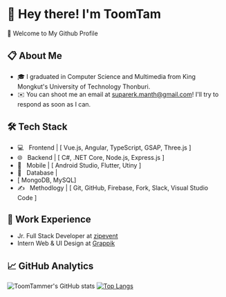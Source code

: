 # :wave: Hey there! I'm ToomTam
:sunflower: Welcome to My Github Profile
## :clipboard:  About Me
- :mortar_board: I graduated in Computer Science and Multimedia from King Mongkut's University of Technology Thonburi.
- :envelope: You can shoot me an email at suparerk.manth@gmail.com! I'll try to respond as soon as I can.
## 🛠  Tech Stack
- 💻 &nbsp; Frontend |
[ Vue.js, Angular, TypeScript, GSAP, Three.js ]
- 🌐 &nbsp; Backend |
[ C#, .NET Core, Node.js, Express.js ]
- 🔭 &nbsp; Mobile |
[ Android Studio, Flutter, Utiny ]
- 💾 &nbsp; Database |
- [ MongoDB, MySQL]
- ✍️ &nbsp; Methodlogy |
[ Git, GitHub, Firebase, Fork, Slack, Visual Studio Code ]
## :briefcase: Work Experience
- Jr. Full Stack Developer at [zipevent](zipevent)
- Intern Web & UI Design at [Grappik](Grappik)
## :chart_with_upwards_trend: GitHub Analytics
![ToomTammer's GitHub stats](https://github-readme-stats.vercel.app/api?username=ToomTammer&count_private=&show_icons=true&theme=radical)
[![Top Langs](https://github-readme-stats.vercel.app/api/top-langs/?username=ToomTammer&layout=compact&theme=radical)](https://github.com/ToomTammer/github-readme-stats)
